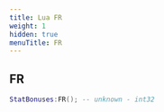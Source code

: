 ```yaml
---
title: Lua FR
weight: 1
hidden: true
menuTitle: FR
---
```

## FR
```lua
StatBonuses:FR(); -- unknown - int32
```